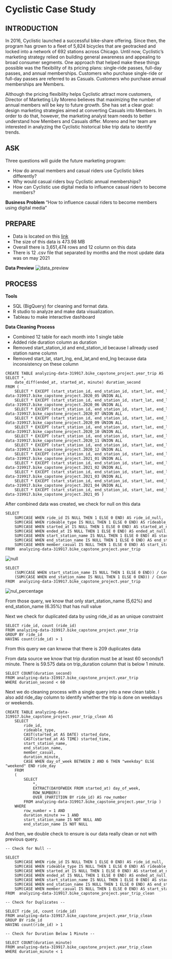 # Cyclistic Case Study
## INTRODUCTION
In 2016, Cyclistic launched a successful bike-share offering. Since then, the program has grown to a fleet of 5,824 bicycles that are geotracked and locked into a network of 692 stations across Chicago. Until now, Cyclistic’s marketing strategy relied on building general awareness and appealing to broad consumer segments. One approach that helped make these things possible was the flexibility of its pricing plans: single-ride passes, full-day passes, and annual memberships. Customers who purchase single-ride or full-day passes are referred to as Casuals. Customers who purchase annual memberships are Members.

Although the pricing flexibility helps Cyclistic attract more customers, Director of Marketing Lily Moreno believes that maximizing the number of annual members will be key to future growth. She has set a clear goal: design marketing strategies aimed at converting Casuals into Members. In order to do that, however, the marketing analyst team needs to better understand how Members and Casuals differ. Moreno and her team are interested in analyzing the Cyclistic historical bike trip data to identify trends.

## ASK
Three questions will guide the future marketing program: 
- How do annual members and casual riders use Cyclistic bikes differently?
- Why would casual riders buy Cyclistic annual memberships? 
- How can Cyclistic use digital media to influence casual riders to become members?

**Business Problem**
“How to influence causal riders to become members using digital media”

## PREPARE
- Data is located on this [link](https://divvy-tripdata.s3.amazonaws.com/index.html)
- The size of this data is 473.98 MB
- Overall there is 3,651,474 rows and 12 column on this data
- There is 12 .csv file that separated by months and the most update data was on may 2021

**Data Preview**
![data_preview](https://user-images.githubusercontent.com/90141628/132163032-99b5383d-ea7b-4b22-b565-92de1623280b.PNG)

## PROCESS
**Tools**
- SQL (BigQuery) for cleaning and format data.
- R studio to analyze and make data visualization.
- Tableau to make interactive dashboard

**Data Cleaning Process**
- Combined 12 table for each month into 1  single table
- Added ride duration column as duration 
- Removed start_station_id and end_station_id because I allready used station name column
- Removed start_lat, start_lng, end_lat,and end_lng because data inconsistency on these column

```
CREATE TABLE analyzing-data-319917.bike_capstone_project.year_trip AS
SELECT *,
    date_diff(ended_at, started_at, minute) duration_second
FROM (
    SELECT * EXCEPT (start_station_id, end_station_id, start_lat, end_lat, start_lng, end_lng) FROM analyzing-data-319917.bike_capstone_project.2020_05 UNION ALL 
    SELECT * EXCEPT (start_station_id, end_station_id, start_lat, end_lat, start_lng, end_lng) FROM analyzing-data-319917.bike_capstone_project.2020_06 UNION ALL
    SELECT * EXCEPT (start_station_id, end_station_id, start_lat, end_lat, start_lng, end_lng) FROM analyzing-data-319917.bike_capstone_project.2020_07 UNION ALL
    SELECT * EXCEPT (start_station_id, end_station_id, start_lat, end_lat, start_lng, end_lng) FROM analyzing-data-319917.bike_capstone_project.2020_09 UNION ALL
    SELECT * EXCEPT (start_station_id, end_station_id, start_lat, end_lat, start_lng, end_lng) FROM analyzing-data-319917.bike_capstone_project.2020_10 UNION ALL
    SELECT * EXCEPT (start_station_id, end_station_id, start_lat, end_lat, start_lng, end_lng) FROM analyzing-data-319917.bike_capstone_project.2020_11 UNION ALL
    SELECT * EXCEPT (start_station_id, end_station_id, start_lat, end_lat, start_lng, end_lng) FROM analyzing-data-319917.bike_capstone_project.2020_12 UNION ALL
    SELECT * EXCEPT (start_station_id, end_station_id, start_lat, end_lat, start_lng, end_lng) FROM analyzing-data-319917.bike_capstone_project.2021_01 UNION ALL
    SELECT * EXCEPT (start_station_id, end_station_id, start_lat, end_lat, start_lng, end_lng) FROM analyzing-data-319917.bike_capstone_project.2021_02 UNION ALL
    SELECT * EXCEPT (start_station_id, end_station_id, start_lat, end_lat, start_lng, end_lng) FROM analyzing-data-319917.bike_capstone_project.2021_03 UNION ALL
    SELECT * EXCEPT (start_station_id, end_station_id, start_lat, end_lat, start_lng, end_lng) FROM analyzing-data-319917.bike_capstone_project.2021_04 UNION ALL
    SELECT * EXCEPT (start_station_id, end_station_id, start_lat, end_lat, start_lng, end_lng) FROM analyzing-data-319917.bike_capstone_project.2021_05 )
```
After combined data was created, we check for null on this data

```
SELECT
    SUM(CASE WHEN ride_id IS NULL THEN 1 ELSE 0 END) AS ride_id_null,
    SUM(CASE WHEN rideable_type IS NULL THEN 1 ELSE 0 END) AS rideable_type_null,
    SUM(CASE WHEN started_at IS NULL THEN 1 ELSE 0 END) AS started_at_null,
    SUM(CASE WHEN ended_at IS NULL THEN 1 ELSE 0 END) AS ended_at_null,
    SUM(CASE WHEN start_station_name IS NULL THEN 1 ELSE 0 END) AS start_station_null,
    SUM(CASE WHEN end_station_name IS NULL THEN 1 ELSE 0 END) AS end_station_null,
    SUM(CASE WHEN member_casual IS NULL THEN 1 ELSE 0 END) AS start_station_null
FROM  analyzing-data-319917.bike_capstone_project.year_trip
```
![null](https://user-images.githubusercontent.com/90141628/132937672-2acef97f-9c40-4b97-9d6d-54f888af5c3e.PNG)

```
SELECT
    (SUM(CASE WHEN start_station_name IS NULL THEN 1 ELSE 0 END)) / Count(start_station_name) * 100 end_station_null_percentage,
    (SUM(CASE WHEN end_station_name IS NULL THEN 1 ELSE 0 END)) / Count(start_station_name) * 100 start_station_null_percentage 
FROM  analyzing-data-319917.bike_capstone_project.year_trip
```
![nul_percentage](https://user-images.githubusercontent.com/90141628/132937724-bc799a96-188e-42a3-bac6-cd08b028616d.PNG)

From those query, we know that only start_station_name (5,62%) and end_station_name (6.35%) that has null value

Next we check for duplicated data by using ride_id as an unique constraint

```
SELECT ride_id, count (ride_id)
FROM analyzing-data-319917.bike_capstone_project.year_trip
GROUP BY ride_id
HAVING count(ride_id) > 1
```
From this query we can knwow that there is 209 duplicates data

From data source we know that trip duration must be at least 60 seconds/1 minute. There is 59.575 data on trip_duration column that is below 1 minute.
```
SELECT COUNT(duration_second)
FROM analyzing-data-319917.bike_capstone_project.year_trip
WHERE duration_second < 60
```
Next we do cleaning process with a single query into a new clean table. I also add ride_day column to identify whether the trip is done on weekdays or weekends.
```
CREATE TABLE analyzing-data-319917.bike_capstone_project.year_trip_clean AS 
    SELECT 
        ride_id,
        rideable_type,
        CAST(started_at AS DATE) started_date, 
        CAST(started_at AS TIME) started_time,
        start_station_name,
        end_station_name,
        member_casual,
        duration_minute,
        CASE WHEN day_of_week BETWEEN 2 AND 6 THEN "weekday" ELSE "weekend" END ride_day
    FROM 
    (
        SELECT 
            *,
            EXTRACT(DAYOFWEEK FROM started_at) day_of_week,
            ROW_NUMBER()
            OVER (PARTITION BY ride_id) AS row_number 
        FROM analyzing-data-319917.bike_capstone_project.year_trip )
    WHERE 
        row_number = 1 AND
        duration_minute >= 1 AND
        start_station_name IS NOT NULL AND 
        end_station_name IS NOT NULL
```
And then, we double check to ensure is our data really clean or not with previous query.
```
-- Check for Null --

SELECT
    SUM(CASE WHEN ride_id IS NULL THEN 1 ELSE 0 END) AS ride_id_null,
    SUM(CASE WHEN rideable_type IS NULL THEN 1 ELSE 0 END) AS rideable_type_null,
    SUM(CASE WHEN started_at IS NULL THEN 1 ELSE 0 END) AS started_at_null,
    SUM(CASE WHEN ended_at IS NULL THEN 1 ELSE 0 END) AS ended_at_null,
    SUM(CASE WHEN start_station_name IS NULL THEN 1 ELSE 0 END) AS start_station_null,
    SUM(CASE WHEN end_station_name IS NULL THEN 1 ELSE 0 END) AS end_station_null,
    SUM(CASE WHEN member_casual IS NULL THEN 1 ELSE 0 END) AS start_station_null
FROM  analyzing-data-319917.bike_capstone_project.year_trip_clean

-- Check for Duplicates --

SELECT ride_id, count (ride_id)
FROM analyzing-data-319917.bike_capstone_project.year_trip_clean
GROUP BY ride_id
HAVING count(ride_id) > 1

-- Check for Duration Below 1 Minute --

SELECT COUNT(duration_minute)
FROM analyzing-data-319917.bike_capstone_project.year_trip_clean
WHERE duration_minute < 1
```
